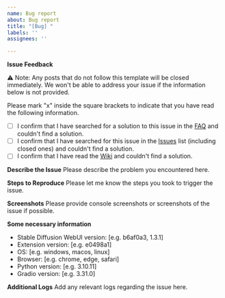 ```yaml
---
name: Bug report
about: Bug report
title: "[Bug] "
labels: ''
assignees: ''

---
```


**Issue Feedback**

⚠️ Note: Any posts that do not follow this template will be closed immediately. We won't be able to address your issue if the information below is not provided.

Please mark "x" inside the square brackets to indicate that you have read the following information.
- [ ] I confirm that I have searched for a solution to this issue in the [FAQ](https://physton.github.io/sd-webui-prompt-all-in-one-assets/#/FAQ) and couldn't find a solution.
- [ ] I confirm that I have searched for this issue in the [Issues](https://github.com/Physton/sd-webui-prompt-all-in-one/issues) list (including closed ones) and couldn't find a solution.
- [ ] I confirm that I have read the [Wiki](https://physton.github.io/sd-webui-prompt-all-in-one-assets/#/Installation) and couldn't find a solution.

**Describe the Issue**
Please describe the problem you encountered here.

**Steps to Reproduce**
Please let me know the steps you took to trigger the issue.

**Screenshots**
Please provide console screenshots or screenshots of the issue if possible.

**Some necessary information**
 - Stable Diffusion WebUI version: [e.g. b6af0a3, 1.3.1]
 - Extension version: [e.g. e0498a1]
 - OS: [e.g. windows, macos, linux]
 - Browser: [e.g. chrome, edge, safari]
 - Python version: [e.g. 3.10.11]
 - Gradio version: [e.g. 3.31.0]

**Additional Logs**
Add any relevant logs regarding the issue here.